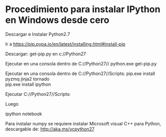 Procedimiento para instalar IPython en Windows desde cero
=========================================================

Descargar e Instalar Python2.7 

Ir a https://pip.pypa.io/en/latest/installing.html#install-pip 
 
Descargar: 
get-pip.py en c://Python27 

Ejecutar en una consola dentro de C://Python27// 
python.exe get-pip.py

Ejecutar en una consola dentro de C://Python27//Scripts: 
pip.exe install pyzmq jinja2 tornado  
pip.exe install ipython 

Ejecutar C://Python27//Scripts:

Luego

ipython notebook

Para instalar numpy se requiere instalar Microsoft visual C++ para Python,
descargable de:
http://aka.ms/vcpython27
